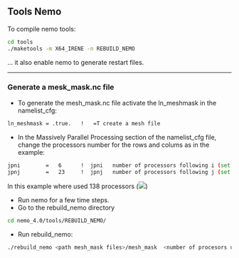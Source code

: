 ## Tools Nemo

To compile nemo tools:

```bash
cd tools
./maketools -m X64_IRENE -n REBUILD_NEMO
```

... it also enable nemo to generate restart files.

---
### Generate a mesk_mask.nc file
- To generate the mesh_mask.nc file activate the ln_meshmask in the namelist_cfg:
```bash
ln_meshmask = .true.   !   =T create a mesh file
```
- In the Massively Parallel Processing section of the namelist_cfg file, change the processors number for the rows and colums as in the example:
```bash
jpni        =   6      !  jpni   number of processors following i (set automatically if < 1)
jpnj        =   23     !  jpnj   number of processors following j (set automatically if < 1)
```

In this example where used 138 processors (<img src="https://render.githubusercontent.com/render/math?math=6 \times 23=138">)

- Run nemo for a few time steps.
- Go to the rebuild_nemo directory
```bash
cd nemo_4.0/tools/REBUILD_NEMO/
```
- Run rebuild_nemo:
```bash
./rebuild_nemo <path mesh_mask files>/mesh_mask  <number of procesors used to run nemo>
```

